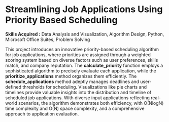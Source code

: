 # Streamlining Job Applications Using Priority Based Scheduling

**Skills Acquired :** Data Analysis and Visualization, Algorithm Design, Python, Microsoft Office Suites, Problem Solving<br/>

This project introduces an innovative priority-based scheduling algorithm for job applications, where priorities are assigned through a weighted scoring system based on diverse factors such as user preferences, skills match, and company reputation. The **calculate_priority** function employs a sophisticated algorithm to precisely evaluate each application, while the **prioritize_applications** method organizes them efficiently. The **schedule_applications** method adeptly manages deadlines and user-defined thresholds for scheduling. Visualizations like pie charts and timelines provide valuable insights into the distribution and timeline of scheduled job applications. With diverse input applications reflecting real-world scenarios, the algorithm demonstrates both efficiency, with O(NlogN) time complexity and O(N) space complexity, and a comprehensive approach to application evaluation.

